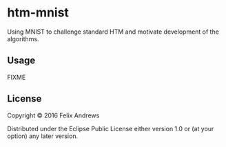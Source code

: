 # htm-mnist

Using MNIST to challenge standard HTM and motivate development of the algorithms.

## Usage

FIXME

## License

Copyright © 2016 Felix Andrews

Distributed under the Eclipse Public License either version 1.0 or (at
your option) any later version.
